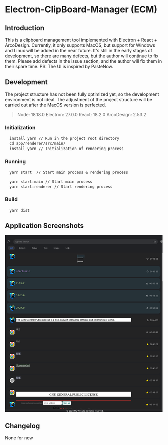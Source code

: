 # Electron-ClipBoard-Manager (ECM)

## Introduction
  This is a clipboard management tool implemented with Electron + React + ArcoDesign. Currently, it only supports MacOS, but support for Windows and Linux will be added in the near future. It's still in the early stages of development, so there are many defects, but the author will continue to fix them. Please add defects in the issue section, and the author will fix them in their spare time.
  PS: The UI is inspired by PasteNow.

## Development
  The project structure has not been fully optimized yet, so the development environment is not ideal. The adjustment of the project structure will be carried out after the MacOS version is perfected.

  > Node: 18.18.0  Electron: 27.0.0  React: 18.2.0  ArcoDesign: 2.53.2

### Initialization
  ```shell
    install yarn // Run in the project root directory
    cd app/renderer/src/main/
    install yarn // Initialization of rendering process
  ```
### Running
  ``` shell
    yarn start  // Start main process & rendering process
  ```
  ```shell
    yarn start:main // Start main process
    yarn start:renderer // Start rendering process
  ```
### Build
  ``` shell
    yarn dist
  ```

## Application Screenshots

![](docs/screenshot.png)

## Changelog
None for now
